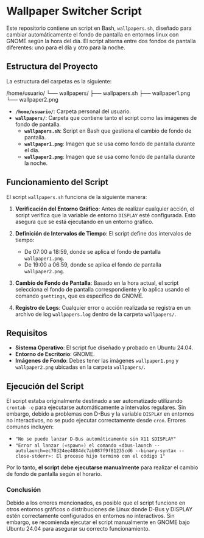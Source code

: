 # Wallpaper Switcher Script

Este repositorio contiene un script en Bash, `wallpapers.sh`, diseñado para cambiar automáticamente el fondo de pantalla en entornos linux con GNOME según la hora del día. El script alterna entre dos fondos de pantalla diferentes: uno para el día y otro para la noche.


## Estructura del Proyecto

La estructura del carpetas es la siguiente:

/home/usuario/
└── wallpapers/
├── wallpapers.sh
├── wallpaper1.png
└── wallpaper2.png

- **`/home/usuario/`**: Carpeta personal del usuario.
- **`wallpapers/`**: Carpeta que contiene tanto el script como las imágenes de fondo de pantalla.
  - **`wallpapers.sh`**: Script en Bash que gestiona el cambio de fondo de pantalla.
  - **`wallpaper1.png`**: Imagen que se usa como fondo de pantalla durante el día.
  - **`wallpaper2.png`**: Imagen que se usa como fondo de pantalla durante la noche.


## Funcionamiento del Script

El script `wallpapers.sh` funciona de la siguiente manera:

1. **Verificación del Entorno Gráfico**: Antes de realizar cualquier acción, el script verifica que la variable de entorno `DISPLAY` esté configurada. Esto asegura que se está ejecutando en un entorno gráfico.

2. **Definición de Intervalos de Tiempo**: El script define dos intervalos de tiempo:
   - De 07:00 a 18:59, donde se aplica el fondo de pantalla `wallpaper1.png`.
   - De 19:00 a 06:59, donde se aplica el fondo de pantalla `wallpaper2.png`.

3. **Cambio de Fondo de Pantalla**: Basado en la hora actual, el script selecciona el fondo de pantalla correspondiente y lo aplica usando el comando `gsettings`, que es específico de GNOME.

4. **Registro de Logs**: Cualquier error o acción realizada se registra en un archivo de log `wallpapers.log` dentro de la carpeta `wallpapers/`.


## Requisitos

- **Sistema Operativo**: El script fue diseñado y probado en Ubuntu 24.04.
- **Entorno de Escritorio**: GNOME.
- **Imágenes de Fondo**: Debes tener las imágenes `wallpaper1.png` y `wallpaper2.png` ubicadas en la carpeta `wallpapers/`.


## Ejecución del Script

El script estaba originalmente destinado a ser automatizado utilizando `crontab -e` para ejecutarse automáticamente a intervalos regulares. Sin embargo, debido a problemas con D-Bus y la variable `DISPLAY` en entornos no interactivos, no se pudo ejecutar correctamente desde `cron`. Errores comunes incluyen:

- `"No se puede lanzar D-Bus automáticamente sin X11 $DISPLAY"`
- `"Error al lanzar («spawn») el comando «dbus-launch --autolaunch=ec70324ee4884dc7ab087f9f81235cd6 --binary-syntax --close-stderr»: El proceso hijo terminó con el código 1"`

Por lo tanto, **el script debe ejecutarse manualmente** para realizar el cambio de fondo de pantalla según el horario.


### Conclusión

Debido a los errores mencionados, es posible que el script funcione en otros entornos gráficos o distribuciones de Linux donde D-Bus y DISPLAY estén correctamente configurados en entornos no interactivos. Sin embargo, se recomienda ejecutar el script manualmente en GNOME bajo Ubuntu 24.04 para asegurar su correcto funcionamiento.
